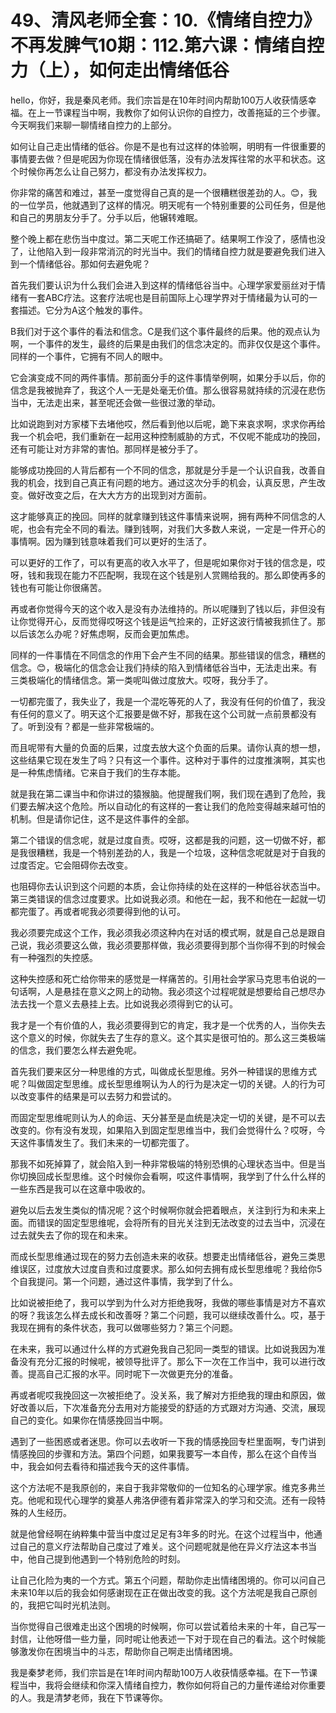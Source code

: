 # 49、清风老师全套：10.《情绪自控力》不再发脾气10期：112.第六课：情绪自控力（上），如何走出情绪低谷

hello，你好，我是秦风老师。我们宗旨是在10年时间内帮助100万人收获情感幸福。在上一节课程当中啊，我教你了如何认识你的自控力，改善拖延的三个步骤。今天啊我们来聊一聊情绪自控力的上部分。

如何让自己走出情绪的低谷。你是不是也有过这样的体验啊，明明有一件很重要的事情要去做？但是呢因为你现在情绪很低落，没有办法发挥往常的水平和状态。这个时候你再怎么让自己努力，都没有办法发挥权力。

你非常的痛苦和难过，甚至一度觉得自己真的是一个很糟糕很差劲的人。😊，我的一位学员，他就遇到了这样的情况。明天呢有一个特别重要的公司任务，但是他和自己的男朋友分手了。分手以后，他辗转难眠。

整个晚上都在悲伤当中度过。第二天呢工作还搞砸了。结果啊工作没了，感情也没了，让他陷入到一段非常消沉的时光当中。我们的情绪自控力就是要避免我们进入到一个情绪低谷。那如何去避免呢？

首先我们要认识为什么我们会进入到这样的情绪低谷当中。心理学家爱丽丝对于情绪有一套ABC疗法。这套疗法呢也是目前国际上心理学界对于情绪最为认可的一套描述。它分为A这个触发的事件。

B我们对于这个事件的看法和信念。C是我们这个事件最终的后果。他的观点认为啊，一个事件的发生，最终的后果是由我们的信念决定的。而非仅仅是这个事件。同样的一个事件，它拥有不同人的眼中。

它会演变成不同的两件事情。那前面分手的这件事情举例啊，如果分手以后，你的信念是我被抛弃了，我这个人一无是处毫无价值。那么很容易就持续的沉浸在悲伤当中，无法走出来，甚至呢还会做一些很过激的举动。

比如说跑到对方家楼下去堵他哎，然后看到他以后呢，跪下来哀求啊，求求你再给我一个机会吧，我们重新在一起用这种控制威胁的方式，不仅呢不能成功的挽回，还有可能让对方非常的害怕。那同样是被分手了。

能够成功挽回的人背后都有一个不同的信念，那就是分手是一个认识自我，改善自我的机会，找到自己真正有问题的地方。通过这次分手的机会，认真反思，产生改变。做好改变之后，在大大方方的出现到对方面前。

这才能够真正的挽回。同样的就拿赚到钱这件事情来说啊，拥有两种不同信念的人呢，也会有完全不同的看法。赚到钱啊，对我们大多数人来说，一定是一件开心的事情啊。因为赚到钱意味着我们可以更好的生活了。

可以更好的工作了，可以有更高的收入水平了，但是呢如果你对于钱的信念是，哎呀，钱和我现在能力不匹配啊，我现在这个钱是别人赏赐给我的。那么即使再多的钱也有可能让你很痛苦。

再或者你觉得今天的这个收入是没有办法维持的。所以呢赚到了钱以后，非但没有让你觉得开心，反而觉得哎呀这个钱是运气捡来的，正好这波行情被我抓住了。那以后该怎么办呢？好焦虑啊，反而会更加焦虑。

同样的一件事情在不同信念的作用下会产生不同的结果。那些错误的信念，糟糕的信念。😊，极端化的信念会让我们持续的陷入到情绪低谷当中，无法走出来。有三类极端化的情绪信念。第一类呢叫做过度放大。哎呀，我分手了。

一切都完蛋了，我失业了，我是一个混吃等死的人了，我没有任何的价值了，我没有任何的意义了。明天这个汇报要是做不好，那我在这个公司就一点前景都没有了。听到没有？都是一些非常极端的。

而且呢带有大量的负面的后果，过度去放大这个负面的后果。请你认真的想一想，这些结果它现在发生了吗？只有这一个事件。这种对于事件的过度推演啊，其实也是一种焦虑情绪。它来自于我们的生存本能。

就是我在第二课当中和你讲过的猿猴脑。他提醒我们啊，我们现在遇到了危险，我们要去解决这个危险。所以自动化的有这样的一套让我们的危险变得越来越可怕的机制。但是请你记住，这不是这件事件的全部。

第二个错误的信念呢，就是过度自责。哎呀，这都是我的问题，这一切做不好，都是我很糟糕，我是一个特别差劲的人，我是一个垃圾，这种信念呢就是对于自我的过度否定。它会阻碍你去改变。

也阻碍你去认识到这个问题的本质，会让你持续的处在这样的一种低谷状态当中。第三类错误的信念过度要求。比如说我必须。和他在一起，我不和他在一起就一切都完蛋了。再或者呢我必须要得到他的认可。

我必须要完成这个工作，我必须我必须这种内在对话的模式啊，就是自己总是跟自己说，我必须要这么做，我必须要那样做，我必须要得到那个当你得不到的时候会有一种强烈的失控感。

这种失控感和死亡给你带来的感觉是一样痛苦的。引用社会学家马克思韦伯说的一句话啊，人是悬挂在意义之网上的动物。我必须这个过程呢就是想要给自己想尽办法去找一个意义去悬挂上去。比如说我必须得到它的认可。

我才是一个有价值的人，我必须要得到它的肯定，我才是一个优秀的人，当你失去这个意义的时候，你就失去了生存的意义。这个其实是很可怕的。那么这三类极端的信念，我们要怎么样去避免呢。

首先我们要来区分一种思维的方式，叫做成长型思维。另外一种错误的思维方式呢？叫做固定型思维。成长型思维啊认为人的行为是决定一切的关键。人的行为可以改变事件的结果是可以去努力和尝试的。

而固定型思维呢则认为人的命运、天分甚至是血统是决定一切的关键，是不可以去改变的。你有没有发现，如果陷入到固定型思维当中，我们会觉得什么？哎呀，今天这件事情发生了。我们未来的一切都完蛋了。

那我不如死掉算了，就会陷入到一种非常极端的特别恐惧的心理状态当中。但是当你切换回成长型思维。这个时候你会看啊，哎这件事情啊，我学到了什么什么样的一些东西是我可以在这章中吸收的。

避免以后去发生类似的情况呢？这个时候啊你就会把着眼点，关注到行为和未来上面。而错误的固定型思维呢，会将所有的目光关注到无法改变的过去当中，沉浸在过去就失去了你的现在和未来。

而成长型思维通过现在的努力去创造未来的收获。想要走出情绪低谷，避免三类思维误区，过度放大过度自责和过度要求。那么如何去拥有成长型思维呢？我给你5个自我提问。第一个问题，通过这件事情，我学到了什么。

比如说被拒绝了，我可以学到为什么对方拒绝我呀，我做的哪些事情是对方不喜欢的呀？我该怎么样去成长和改善呀？第二个问题，我可以继续改善什么。哎，基于我现在拥有的条件状态，我可以做哪些努力？第三个问题。

在未来，我可以通过什么样的方式避免我自己犯同一类型的错误。比如说我因为准备没有充分汇报的时候呢，被领导批评了。那么下一次在工作当中，我可以进行改善。提高自己汇报的水平。同时呢下一次做更充分的准备。

再或者呢哎我挽回这一次被拒绝了。没关系，我了解对方拒绝我的理由和原因，做好改善以后，下次准备充分去用对方能接受的舒适的方式跟对方沟通、交流，展现自己的变化。如果你在情感挽回当中啊。

遇到了一些困惑或者迷思。你可以去收听一下我的情感挽回专栏里面啊，专门讲到情感挽回的步骤和方法。第四个问题，如果我要写一本自传，那么在这个自传当中，我会如何去看待和描述我今天的这件事情。

这个方法呢不是我原创的，来自于我非常敬仰的一位知名的心理学家。维克多弗兰克。他呢和现代心理学的奠基人弗洛伊德有着非常深入的学习和交流。还有一段特殊的人生经历。

就是他曾经啊在纳粹集中营当中度过足足有3年多的时光。在这个过程当中，他通过自己的意义疗法帮助自己度过了难关。这个问题呢就是他在异义疗法这本书当中，他自己提到他遇到一个特别危险的时刻。

让自己化险为夷的一个方式。第五个问题，帮助你走出情绪困境的。你可以问自己未来10年以后的我会如何感谢现在正在做出改变的我。这个方法呢是我自己原创的，我把它叫时光机法则。

当你觉得自己很难走出这个困境的时候啊，你可以尝试着给未来的十年，自己写一封信，让他呀借一些力量，同时呢让他表述一下对于现在自己的看法。这个时候能够激发你在困境当中的斗志，帮助你自己啊走出情绪困境。

我是秦梦老师，我们宗旨是在1年时间内帮助100万人收获情感幸福。在下一节课程当中，我将会继续和你深入情绪自控力，教你如何将自己的力量传递给对你重要的人。我是清梦老师，我在下节课等你。

